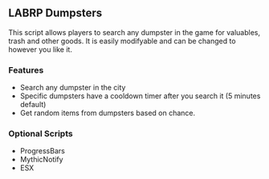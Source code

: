 ## LABRP Dumpsters
This script allows players to search any dumpster in the game for valuables, trash and other goods. It is easily modifyable and can be changed to however you like it.

### Features
* Search any dumpster in the city
* Specific dumpsters have a cooldown timer after you search it (5 minutes default)
* Get random items from dumpsters based on chance.

### Optional Scripts
* ProgressBars
* MythicNotify
* ESX

